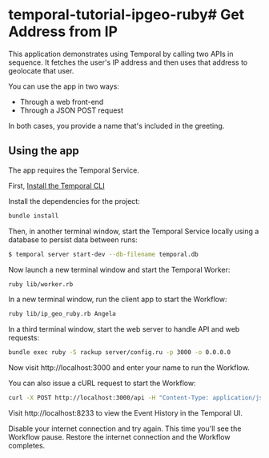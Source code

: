 # temporal-tutorial-ipgeo-ruby# Get Address from IP

This application demonstrates using Temporal by calling two APIs in sequence.
It fetches the user's IP address and then uses that address to geolocate that user.

You can use the app in two ways:

- Through a web front-end
- Through a JSON POST request

In both cases, you provide a name that's included in the greeting.

## Using the app

The app requires the Temporal Service.

First, [Install the Temporal CLI](https://learn.temporal.io/getting_started/ruby/dev_environment/#set-up-a-local-temporal-service-for-development-with-temporal-cli)

Install the dependencies for the project:

```bash
bundle install
```

Then, in another terminal window, start the Temporal Service locally using a database to persist data between runs:

```bash
$ temporal server start-dev --db-filename temporal.db
```

Now launch a new terminal window and start the Temporal Worker:

```bash
ruby lib/worker.rb
```

In a new terminal window, run the client app to start the Workflow:

```bash
ruby lib/ip_geo_ruby.rb Angela
```

In a third terminal window, start the web server to handle API and web requests:

```bash
bundle exec ruby -S rackup server/config.ru -p 3000 -o 0.0.0.0
```

Now visit http://localhost:3000 and enter your name to run the Workflow.

You can also issue a cURL request to start the Workflow:

```bash
curl -X POST http://localhost:3000/api -H "Content-Type: application/json" -d '{"name":"Angela Zhou"}'
```

Visit http://localhost:8233 to view the Event History in the Temporal UI.

Disable your internet connection and try again. This time you'll see the Workflow pause. Restore the internet connection and the Workflow completes.